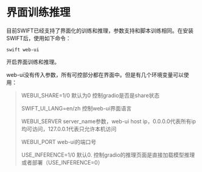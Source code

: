 # 界面训练推理

目前SWIFT已经支持了界面化的训练和推理，参数支持和脚本训练相同。在安装SWIFT后，使用如下命令：

```shell
swift web-ui
```

开启界面训练和推理。

web-ui没有传入参数，所有可控部分都在界面中。但是有几个环境变量可以使用：

> WEBUI_SHARE=1/0 默认为0 控制gradio是否是share状态
>
> SWIFT_UI_LANG=en/zh 控制web-ui界面语言
>
> WEBUI_SERVER server_name参数，web-ui host ip，0.0.0.0代表所有ip均可访问，127.0.0.1代表只允许本机访问
>
> WEBUI_PORT web-ui的端口号
>
> USE_INFERENCE=1/0 默认0. 控制gradio的推理页面是直接加载模型推理或者部署（USE_INFERENCE=0）
